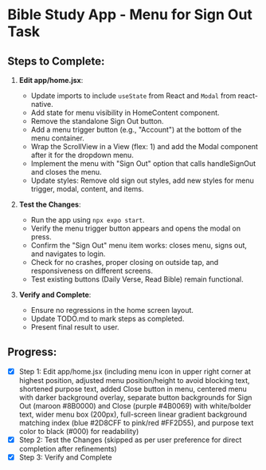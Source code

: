 # Bible Study App - Menu for Sign Out Task

## Steps to Complete:

1. **Edit app/home.jsx**:
   - Update imports to include `useState` from React and `Modal` from react-native.
   - Add state for menu visibility in HomeContent component.
   - Remove the standalone Sign Out button.
   - Add a menu trigger button (e.g., "Account") at the bottom of the menu container.
   - Wrap the ScrollView in a View (flex: 1) and add the Modal component after it for the dropdown menu.
   - Implement the menu with "Sign Out" option that calls handleSignOut and closes the menu.
   - Update styles: Remove old sign out styles, add new styles for menu trigger, modal, content, and items.

2. **Test the Changes**:
   - Run the app using `npx expo start`.
   - Verify the menu trigger button appears and opens the modal on press.
   - Confirm the "Sign Out" menu item works: closes menu, signs out, and navigates to login.
   - Check for no crashes, proper closing on outside tap, and responsiveness on different screens.
   - Test existing buttons (Daily Verse, Read Bible) remain functional.

3. **Verify and Complete**:
   - Ensure no regressions in the home screen layout.
   - Update TODO.md to mark steps as completed.
   - Present final result to user.

## Progress:
- [x] Step 1: Edit app/home.jsx (including menu icon in upper right corner at highest position, adjusted menu position/height to avoid blocking text, shortened purpose text, added Close button in menu, centered menu with darker background overlay, separate button backgrounds for Sign Out (maroon #8B0000) and Close (purple #4B0069) with white/bolder text, wider menu box (200px), full-screen linear gradient background matching index (blue #2D8CFF to pink/red #FF2D55), and purpose text color to black (#000) for readability)
- [x] Step 2: Test the Changes (skipped as per user preference for direct completion after refinements)
- [x] Step 3: Verify and Complete

